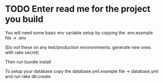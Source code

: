 TODO Enter read me for the project you build
==========

You will need some basic env variable setup by copying the .env.example file -> .env

(Do not these on any test/production environmnents. generate new ones with rake secret)

Then run bundle install

To setup your database copy the database.yml.example file -> database.yml and run rake db:create
